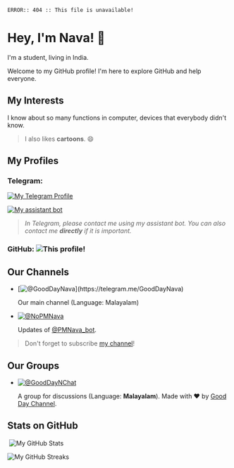 ```
ERROR:: 404 :: This file is unavailable!
```
# Hey, I'm Nava! 👋

I'm a student, living in India.

Welcome to my GitHub profile! I'm here to explore GitHub and help everyone.

## My Interests

I know about so many functions in computer, devices that everybody didn't know.

> I also likes **cartoons**. 😄

## My Profiles

### Telegram:

[![My Telegram Profile](https://img.shields.io/badge/My_profile:-@Im__AMusician-blue?style=for-the-badge&logo=telegram&logoColor=white)](https://telegram.me/Im_AMusician)

[![My assistant bot](https://img.shields.io/badge/My_assistant_bot:-@PMNava__bot-blue?style=for-the-badge&logo=telegram&logoColor=white)](https://telegram.me/PMNava_bot)

> _In Telegram, please contact me using my assistant bot. You can also contact me **directly** if it is important._

### GitHub: ![This profile!](https://img.shields.io/badge/(This_profile!)-blue?logo=github)

## Our Channels

* [![@GoodDayNava](https://img.shields.io/badge/Good_Day_Channel_(By_Nava)-@GoodDayNava-brown?style=for-the-badge&logo=telegram)](https://telegram.me/GoodDayNava)

  Our main channel (Language: Malayalam)

* [![@NoPMNava](https://img.shields.io/badge/Navaneeth's_Assistant_Updates-@NoPMNava-blue?style=for-the-badge&logo=telegram)](https://telegram.me/NoPMNava)

  Updates of [@PMNava_bot](https://telegram.me/PMNava_bot).

> Don't forget to subscribe [my channel](https://telegram.me/GoodDayNava)!

## Our Groups

* [![@GoodDayNChat](https://img.shields.io/badge/Good_Day_Channel's_Chat-@GoodDayNChat-brown?style=for-the-badge&logo=telegram)](https://telegram.me/GoodDayNChat)

  A group for discussions (Language: **Malayalam**). 
  Made with ❤️ by [Good Day Channel](https://telegram.me/GoodDayNava).

## Stats on GitHub

<p>&nbsp;<img align="center" src="https://github-readme-stats.vercel.app/api?username=NavaneethRenjith8282&show_icons=true&locale=en&count_private=true&theme=radical" alt="My GitHub Stats" /></p>

<p><img align="center" src="https://github-readme-streak-stats.herokuapp.com/?user=NavaneethRenjith8282&theme=radical&ring=DD0B0B" alt="My GitHub Streaks" /></p>

<!---
NavaneethRenjith8282/NavaneethRenjith8282 is a ✨ special ✨ repository because its `README.md` (this file) appears on your GitHub profile.
You can click the Preview link to take a look at your changes.
--->
